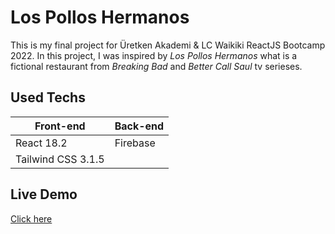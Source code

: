 # Los Pollos Hermanos

This is my final project for Üretken Akademi & LC Waikiki ReactJS Bootcamp 2022. In this project, I was inspired by *Los Pollos Hermanos* what is a fictional restaurant from *Breaking Bad* and *Better Call Saul* tv serieses.

## Used Techs

|Front-end   | Back-end  |
| ------------ | ------------ |
|React 18.2|Firebase|
|Tailwind CSS 3.1.5||

## Live Demo

[Click here](https://food-delivery-project-fea82.web.app/)
